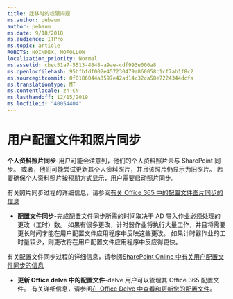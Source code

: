 ```yaml
---
title: 迁移时的权限问题
ms.author: pebaum
author: pebaum
ms.date: 9/18/2018
ms.audience: ITPro
ms.topic: article
ROBOTS: NOINDEX, NOFOLLOW
localization_priority: Normal
ms.assetid: cbec51a7-5513-4848-a9ae-cdf993e000a8
ms.openlocfilehash: 95bfbfdf002e457230479a860058c1cf7ab1f8c2
ms.sourcegitcommit: 0f0186044a3597e42ad14c32ca58e7224344dcfa
ms.translationtype: MT
ms.contentlocale: zh-CN
ms.lasthandoff: 12/15/2019
ms.locfileid: "40054404"
---
```

# <a name="user-profile-and-photo-synchronization"></a>用户配置文件和照片同步

 **个人资料照片同步**-用户可能会注意到，他们的个人资料照片未与 SharePoint 同步。 或者，他们可能尝试更新其个人资料照片，并且该照片仍显示为旧照片。 若要确保个人资料照片按预期方式显示，用户需要启动照片同步。 
  
有关照片同步过程的详细信息，请参阅[有关 Office 365 中的配置文件图片同步的信息](https://go.microsoft.com/fwlink/?linkid=2022634)
  
- **配置文件同步**-完成配置文件同步所需的时间取决于 AD 导入作业必须处理的更改（工时）数。 如果有很多更改，计时器作业将执行大量工作，并且将需要更长时间才能在用户配置文件应用程序中反映这些更改。 如果计时器作业的工时量较少，则更改将在用户配置文件应用程序中反应得更快。 
  
有关配置文件同步过程的详细信息，请参阅[SharePoint Online 中有关用户配置文件同步的信息](https://go.microsoft.com/fwlink/?linkid=2022639)
    
- **更新 Office delve 中的配置文件**-delve 用户可以管理其 Office 365 配置文件。 有关详细信息，请参阅[在 Office Delve 中查看和更新您的配置文件](https://support.office.com/article/View-and-update-your-profile-in-Office-Delve-4e84343b-eedf-45a1-aeb9-8627ccca14ba)。
    

